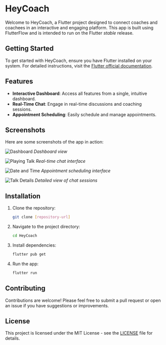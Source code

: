 # HeyCoach

Welcome to HeyCoach, a Flutter project designed to connect coaches and coachees in an interactive and engaging platform. This app is built using FlutterFlow and is intended to run on the Flutter _stable_ release.

## Getting Started

To get started with HeyCoach, ensure you have Flutter installed on your system. For detailed instructions, visit the [Flutter official documentation](https://flutter.dev/docs/get-started/install).

## Features

- **Interactive Dashboard**: Access all features from a single, intuitive dashboard.
- **Real-Time Chat**: Engage in real-time discussions and coaching sessions.
- **Appointment Scheduling**: Easily schedule and manage appointments.

## Screenshots

Here are some screenshots of the app in action:

![Dashboard](src/Dashboard.png)
*Dashboard view*

![Playing Talk](src/Playing_Talk.png)
*Real-time chat interface*

![Date and Time](src/date_and_time.png)
*Appointment scheduling interface*

![Talk Details](src/Talk_Details.png)
*Detailed view of chat sessions*

## Installation

1. Clone the repository:
   ```bash
   git clone [repository-url]
   ```
2. Navigate to the project directory:
   ```bash
   cd HeyCoach
   ```
3. Install dependencies:
   ```bash
   flutter pub get
   ```
4. Run the app:
   ```bash
   flutter run
   ```

## Contributing

Contributions are welcome! Please feel free to submit a pull request or open an issue if you have suggestions or improvements.

## License

This project is licensed under the MIT License - see the [LICENSE](LICENSE) file for details.
